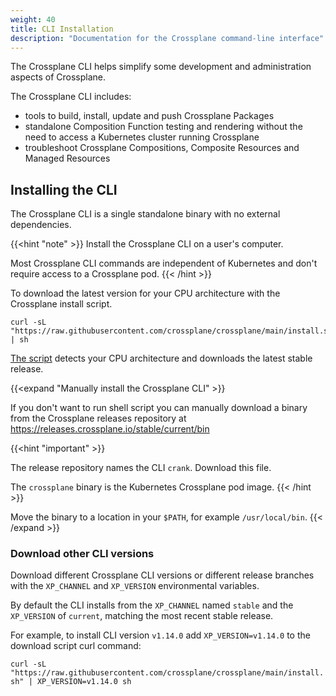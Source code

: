 ```yaml
---
weight: 40
title: CLI Installation
description: "Documentation for the Crossplane command-line interface"
---
```


The Crossplane CLI helps simplify some development and administration aspects of
Crossplane.

The Crossplane CLI includes:
* tools to build, install, update and push Crossplane Packages
* standalone Composition Function testing and rendering without the need to access a Kubernetes cluster running Crossplane
* troubleshoot Crossplane Compositions, Composite Resources and Managed Resources

## Installing the CLI

The Crossplane CLI is a single standalone binary with no external dependencies.

{{<hint "note" >}}
Install the Crossplane CLI on a user's computer.

Most Crossplane CLI commands are independent of Kubernetes and
don't require access to a Crossplane pod.
{{< /hint >}}

To download the latest version for your CPU architecture with the Crossplane
install script.

```shell
curl -sL "https://raw.githubusercontent.com/crossplane/crossplane/main/install.sh" | sh
```

[The script](https://raw.githubusercontent.com/crossplane/crossplane/main/install.sh)
detects your CPU architecture and downloads the latest stable release.

{{<expand "Manually install the Crossplane CLI" >}}

If you don't want to run shell script you can manually download a binary from
the Crossplane releases repository at
https://releases.crossplane.io/stable/current/bin

{{<hint "important" >}}
<!-- vale write-good.Passive = NO -->
The release repository names the CLI `crank`. Download this file.
<!-- vale write-good.Passive = YES -->

The `crossplane` binary is the Kubernetes Crossplane pod image.
{{< /hint >}}

Move the binary to a location in your `$PATH`, for example `/usr/local/bin`.
{{< /expand >}}

### Download other CLI versions

Download different Crossplane CLI versions or different release branches with
the `XP_CHANNEL` and `XP_VERSION` environmental variables.

By default the CLI installs from the `XP_CHANNEL` named `stable` and the
`XP_VERSION` of `current`, matching the most recent stable release.

For example, to install CLI version `v1.14.0` add `XP_VERSION=v1.14.0` to the
download script curl command:

`curl -sL "https://raw.githubusercontent.com/crossplane/crossplane/main/install.sh" | XP_VERSION=v1.14.0 sh`
